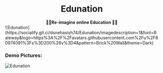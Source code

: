 <div align="center">
  <h1 >Edunation</h1>
  <strong>
    👨‍💻Re-imagine online Education 👩‍💻
  </strong>
</div>
![Edunation]      (https://socialify.git.ci/dsnehasish74/Edunation/imagedescription=1&font=Raleway&logo=https%3A%2F%2Favatars.githubusercontent.com%2Fu%2F80974091%3Fs%3D200%26v%3D4&pattern=Brick%20Wall&theme=Dark)

### Demo Pictures:
![Edunation](https://github.com/dsnehasish74/Edunation/blob/main/assets/Screenshot%20(9).png)
